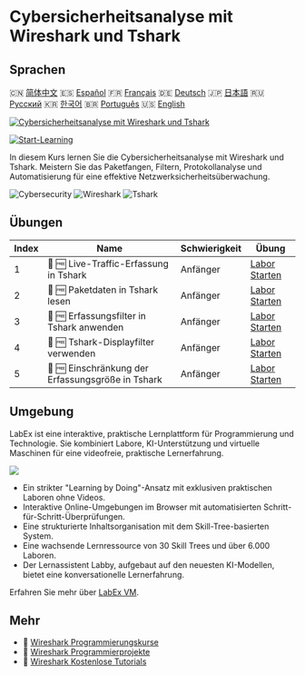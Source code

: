 # Cybersicherheitsanalyse mit Wireshark und Tshark

## Sprachen

🇨🇳 [简体中文](README_zh.md) 🇪🇸 [Español](README_es.md) 🇫🇷 [Français](README_fr.md) 🇩🇪 [Deutsch](README_de.md) 🇯🇵 [日本語](README_ja.md) 🇷🇺 [Русский](README_ru.md) 🇰🇷 [한국어](README_ko.md) 🇧🇷 [Português](README_pt.md) 🇺🇸 [English](README.md) 

[![Cybersicherheitsanalyse mit Wireshark und Tshark](https://cover-creator.labex.io/cybersecurity-analysis-with-wireshark-and-tshark.png?lang=de)](https://labex.io/de/courses/cybersecurity-analysis-with-wireshark-and-tshark)

[![Start-Learning](https://img.shields.io/badge/Start-Learning-whitesmoke?style=for-the-badge)](https://labex.io/de/courses/cybersecurity-analysis-with-wireshark-and-tshark)

In diesem Kurs lernen Sie die Cybersicherheitsanalyse mit Wireshark und Tshark. Meistern Sie das Paketfangen, Filtern, Protokollanalyse und Automatisierung für eine effektive Netzwerksicherheitsüberwachung.

![Cybersecurity](https://img.shields.io/badge/Cybersecurity-whitesmoke?style=for-the-badge&logo=cybersecurity)
![Wireshark](https://img.shields.io/badge/Wireshark-whitesmoke?style=for-the-badge&logo=wireshark)
![Tshark](https://img.shields.io/badge/Tshark-whitesmoke?style=for-the-badge&logo=tshark)


## Übungen

|   Index | Name                                              | Schwierigkeit   | Übung                                                                                                                      |
|---------|---------------------------------------------------|-----------------|----------------------------------------------------------------------------------------------------------------------------|
|       1 | 📖 🆓 Live-Traffic-Erfassung in Tshark            | Anfänger        | <a target='_blank' href='https://labex.io/de/tutorials/wireshark-capture-live-traffic-in-tshark-548916'>Labor Starten</a>  |
|       2 | 📖 🆓 Paketdaten in Tshark lesen                  | Anfänger        | <a target='_blank' href='https://labex.io/de/tutorials/wireshark-read-packet-data-in-tshark-548937'>Labor Starten</a>      |
|       3 | 📖 🆓 Erfassungsfilter in Tshark anwenden         | Anfänger        | <a target='_blank' href='https://labex.io/de/tutorials/wireshark-apply-capture-filters-in-tshark-548914'>Labor Starten</a> |
|       4 | 📖 🆓 Tshark-Displayfilter verwenden              | Anfänger        | <a target='_blank' href='https://labex.io/de/tutorials/wireshark-use-display-filters-in-tshark-548939'>Labor Starten</a>   |
|       5 | 📖 🆓 Einschränkung der Erfassungsgröße in Tshark | Anfänger        | <a target='_blank' href='https://labex.io/de/tutorials/wireshark-limit-capture-size-in-tshark-548932'>Labor Starten</a>    |

## Umgebung

LabEx ist eine interaktive, praktische Lernplattform für Programmierung und Technologie. Sie kombiniert Labore, KI-Unterstützung und virtuelle Maschinen für eine videofreie, praktische Lernerfahrung.

![](https://tutorial-screenshot.getvm.io/images/vm-1725247253.png)

- Ein strikter "Learning by Doing"-Ansatz mit exklusiven praktischen Laboren ohne Videos.
- Interaktive Online-Umgebungen im Browser mit automatisierten Schritt-für-Schritt-Überprüfungen.
- Eine strukturierte Inhaltsorganisation mit dem Skill-Tree-basierten System.
- Eine wachsende Lernressource von 30 Skill Trees und über 6.000 Laboren.
- Der Lernassistent Labby, aufgebaut auf den neuesten KI-Modellen, bietet eine konversationelle Lernerfahrung.

Erfahren Sie mehr über [LabEx VM](https://support.labex.io/using-labex/virtual-machine).

## Mehr

- 🔗 [Wireshark Programmierungskurse](https://github.com/labex-labs/awesome-programming-courses)
- 🔗 [Wireshark Programmierprojekte](https://github.com/labex-labs/awesome-programming-projects)
- 🔗 [Wireshark Kostenlose Tutorials](https://github.com/labex-labs/wireshark-free-tutorials)

